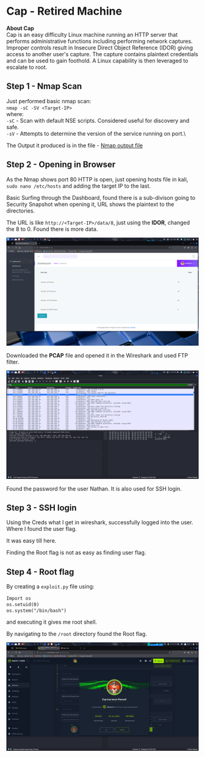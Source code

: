 
# Cap - Retired Machine

**About Cap**\
Cap is an easy difficulty Linux machine running an HTTP server that performs administrative functions including performing network captures. Improper controls result in Insecure Direct Object Reference (IDOR) giving access to another user's capture. The capture contains plaintext credentials and can be used to gain foothold. A Linux capability is then leveraged to escalate to root.

## Step 1 - Nmap Scan
Just performed basic nmap scan:\
`nmap -sC -SV <Target-IP>`\
where:\
`-sC` - Scan with default NSE scripts. Considered useful for discovery and safe.\
`-sV` - Attempts to determine the version of the service running on port.\

The Output it produced is in the file - [Nmap output file](https://github.com/Nithin-vs/HTB-Labs-Docs/blob/main/Cap/Nmap.txt)

## Step 2 - Opening in Browser

As the Nmap shows port 80 HTTP is open, just opening hosts file in kali, `sudo nano /etc/hosts` and adding the target IP to the last.

Basic Surfing through the Dashboard, found there is a sub-divison going to Security Snapshot when opening it, URL shows the plaintext to the directories. 

The URL is like `http://<Target-IP>/data/8`, just using the **IDOR**, changed the 8 to 0. Found there is more data.


![Security dashboard](https://github.com/Nithin-vs/HTB-Labs-Docs/blob/main/Cap/Security%20Dashboard.png)

Downloaded the **PCAP** file and opened it in the Wireshark and used FTP filter.


![Pcap file](https://github.com/Nithin-vs/HTB-Labs-Docs/blob/main/Cap/Pcap%20File.png)

Found the password for the user Nathan. It is also used for SSH login.

## Step 3 - SSH login
Using the Creds what I get in wireshark, successfully logged into the user. Where I found the user flag.
 
It was easy till here.

Finding the Root flag is not as easy as finding user flag.

## Step 4 - Root flag
By creating a `exploit.py` file using:
```
Import os
os.setuid(0)
os.system("/bin/bash")
```
and executing it gives me root shell.

By navigating to the `/root` directory found the Root flag.

![Cap has been pawned](https://github.com/Nithin-vs/HTB-Labs-Docs/blob/main/Cap/Achieved.png)
